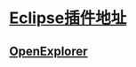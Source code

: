 # [Eclipse插件地址](http://marketplace.eclipse.org/)

## [OpenExplorer](https://cloud.github.com/downloads/samsonw/OpenExplorer/OpenExplorer_1.5.0.v201108051513.jar)

